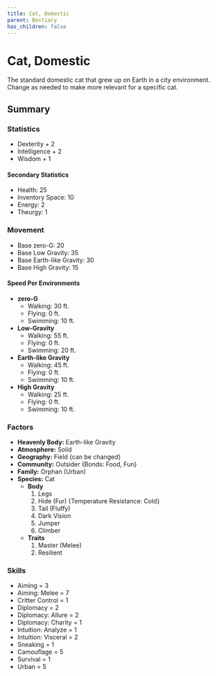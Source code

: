 ```yaml
---
title: Cat, Domestic
parent: Bestiary
has_children: false
---
```


# Cat, Domestic

The standard domestic cat that grew up on Earth in a city environment. Change as needed to make more relevant for a specific cat.

## Summary

### Statistics
* Dexterity + 2
* Intelligence + 2
* Wisdom + 1

#### Secondary Statistics
* Health: 25
* Inventory Space: 10
* Energy: 2
* Theurgy: 1

### Movement

* Base zero-G: 20
* Base Low Gravity: 35
* Base Earth-like Gravity: 30
* Base High Gravity: 15

#### Speed Per Environments

* **zero-G**
  	* Walking: 30 ft.
  	* Flying: 0 ft.
  	* Swimming: 10 ft.
* **Low-Gravity**
  	* Walking: 55 ft.
  	* Flying: 0 ft.
  	* Swimming: 20 ft.
* **Earth-like Gravity**
 	 * Walking: 45 ft.
 	 * Flying: 0 ft.
 	 * Swimming: 10 ft.
* **High Gravity**
 	 * Walking: 25 ft.
 	 * Flying: 0 ft.
 	 * Swimming: 10 ft.

### Factors

* **Heavenly Body:** Earth-like Gravity
* **Atmosphere:** Solid
* **Geography:** Field {can be changed}
* **Community:** Outsider {Bonds: Food, Fun}
* **Family:** Orphan (Urban)
* **Species:** Cat
  * **Body**
    1. Legs
    2. Hide (Fur) {Temperature Resistance: Cold}
    3. Tail (Fluffy)
    4. Dark Vision
    5. Jumper
    6. Climber
  * **Traits**
    1. Master (Melee)
    2. Resilient

### Skills

* Aiming = 3
* Aiming: Melee = 7
* Critter Control = 1
* Diplomacy = 2
* Diplomacy: Allure = 2
* Diplomacy: Charity = 1
* Intuition: Analyze = 1
* Intuition: Visceral = 2
* Sneaking = 1
* Camouflage = 5
* Survival = 1
* Urban = 5
